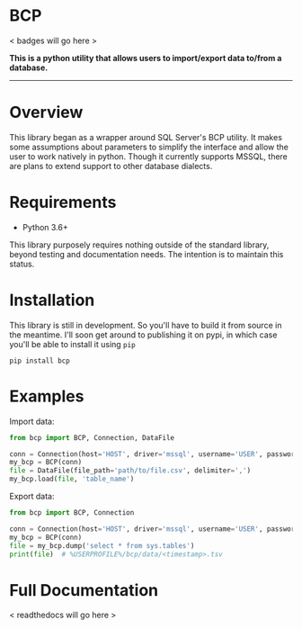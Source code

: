 # BCP

< badges will go here >

**This is a python utility that allows users to import/export data to/from a database.**

---

# Overview

This library began as a wrapper around SQL Server's BCP utility. It makes some assumptions
about parameters to simplify the interface and allow the user to work natively in python.
Though it currently supports MSSQL, there are plans to extend support to other database dialects.

# Requirements

- Python 3.6+

This library purposely requires nothing outside of the standard library, beyond testing and documentation needs.
The intention is to maintain this status.

# Installation

This library is still in development. So you'll have to build it from
source in the meantime. I'll soon get around to publishing it on pypi, 
in which case you'll be able to install it using `pip`

    pip install bcp

# Examples

Import data:
```python
from bcp import BCP, Connection, DataFile

conn = Connection(host='HOST', driver='mssql', username='USER', password='PASSWORD')
my_bcp = BCP(conn)
file = DataFile(file_path='path/to/file.csv', delimiter=',')
my_bcp.load(file, 'table_name')
```

Export data:
```python
from bcp import BCP, Connection

conn = Connection(host='HOST', driver='mssql', username='USER', password='PASSWORD')
my_bcp = BCP(conn)
file = my_bcp.dump('select * from sys.tables')
print(file)  # %USERPROFILE%/bcp/data/<timestamp>.tsv
```

# Full Documentation

< readthedocs will go here >
